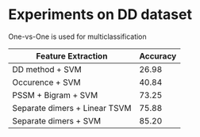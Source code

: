 # Experiments on DD dataset

One-vs-One is used for multiclassification

|Feature Extraction     		 | Accuracy |
| ------------------------------ | -------- |
| DD method + SVM       		 | 26.98    |
| Occurence + SVM       		 | 40.84    |
| PSSM + Bigram + SVM   		 | 73.25    |
| Separate dimers + Linear TSVM  | 75.88    |
| Separate dimers + SVM 		 | 85.20    |
